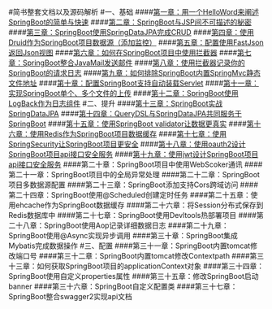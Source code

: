 #简书整套文档以及源码解析
#一、基础
####[第一章：用一个HelloWord来阐述SpringBoot的简单与快速](http://www.jianshu.com/p/2a37c26d1928)
####[第二章：SpringBoot与JSP间不可描述的秘密](http://www.jianshu.com/p/90a84c814d0c)
####[第三章：SpringBoot使用SpringDataJPA完成CRUD](http://www.jianshu.com/p/b6932740f3c0)
####[第四章：使用Druid作为SpringBoot项目数据源（添加监控）](http://www.jianshu.com/p/e84e2709f383)
####[第五章：配置使用FastJson返回Json视图](http://www.jianshu.com/p/14df78573cb2)
####[第六章：如何在SpringBoot项目中使用拦截器](http://www.jianshu.com/p/f69b21731b41)
####[第七章：SpringBoot整合JavaMail发送邮件](http://www.jianshu.com/p/0991f0841b0a)
####[第八章：使用拦截器记录你的SpringBoot的请求日志](http://www.jianshu.com/p/890c23a1b3d7)
####[第九章：如何排除SpringBoot内置SpringMvc静态文件地址](http://www.jianshu.com/p/c6ab1081fd5f)
####[第十章：配置SpringBoot支持自动装载Servlet](http://www.jianshu.com/p/2973bdd083ef)
####[第十一章：实现SpringBoot单个、多个文件的上传](http://www.jianshu.com/p/7903b6ebe47f)
####[第十二章：SpringBoot使用LogBack作为日志组件](http://www.jianshu.com/p/06b6574943df)
#二、提升
####[第十三章：SpringBoot实战SpringDataJPA](http://www.jianshu.com/p/9d5bf0e4943f)
####[第十四章：QueryDSL与SpringDataJPA共同服务于SpringBoot](http://www.jianshu.com/p/7379173e1970)
####[第十五章：使用SpringBoot validator让数据更真实](http://www.jianshu.com/p/e111d3fbc583)
####[第十六章：使用Redis作为SpringBoot项目数据缓存](http://www.jianshu.com/p/5a70b13a4fa7)
####[第十七章：使用SpringSecurity让SpringBoot项目更安全](http://www.jianshu.com/p/c3b49d0a490b)
####[第十八章：使用oauth2设计SpringBoot项目api接口安全服务](http://www.jianshu.com/p/ded9dc32f550)
####[第十九章：使用jwt设计SpringBoot项目api接口安全服务](http://www.jianshu.com/p/2503cde90c55)
####第二十章：SpringBoot项目中使用WebScoker通讯
####第二十一章：SpringBoot项目中的全局异常处理
####第二十二章：SpringBoot项目多数据源配置
####第二十三章：SpringBoot添加支持Cors跨域访问
####第二十四章：SpringBoot使用@Scheduled创建定时任务
####第二十五章：使用ehcache作为SpringBoot数据缓存
####第二十六章：将Session分布式保存到Redis数据库中
####第二十七章：SpringBoot使用Devltools热部署项目
####第二十八章：SpringBoot使用Aop记录详细数据日志
####第二十九章：SpringBoot使用@Async实现异步调用
####第三十章：SpringBoot集成Mybatis完成数据操作
#三、配置
####第三十一章：SpringBoot内置tomcat修改端口号
####第三十二章：SpringBoot内置tomcat修改Contextpath
####第三十三章：如何获取SpringBoot项目的applicationContext对象
####第三十四章：SpringBoot使用自定义properties属性
####第三十五章：修改SpringBoot启动banner
####第三十六章：SpringBoot自定义配置类
####第三十七章：SpringBoot整合swagger2实现api文档
